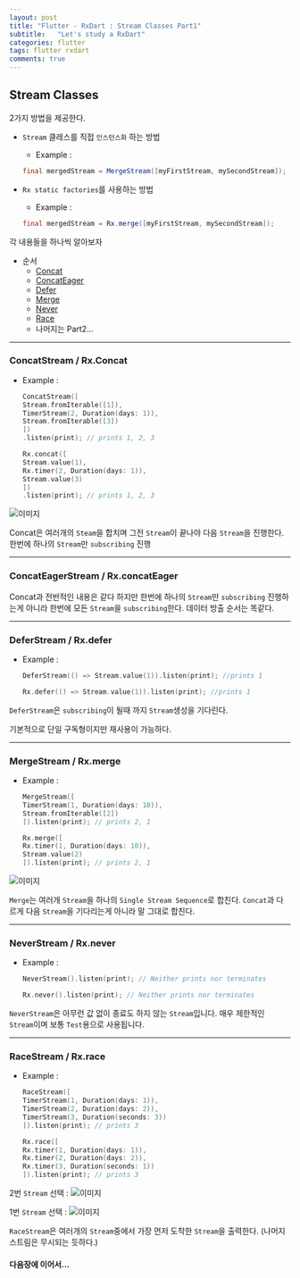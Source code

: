 ```yaml
---
layout: post
title: "Flutter - RxDart : Stream Classes Part1"
subtitle:   "Let's study a RxDart"
categories: flutter
tags: flutter rxdart 
comments: true
---
```



## Stream Classes

2가지 방법을 제공한다.

+  `Stream` 클레스를 직접 `인스턴스화` 하는 방법
   - Example : 
   ```java
   final mergedStream = MergeStream([myFirstStream, mySecondStream]);
   ```

+  `Rx static factories`를 사용하는 방법
   - Example :  
   ```java
   final mergedStream = Rx.merge([myFirstStream, mySecondStream]);
   ```

각 내용들을 하나씩 알아보자

* 순서
    - [Concat](#concatstream---rxconcat)
    - [ConcatEager](#concateagerstream---rxconcateager)
    - [Defer](#deferstream---rxdefer)
    - [Merge](#mergestream---rxmerge)
    - [Never](#neverstream---rxnever)
    - [Race](#racestream---rxrace)
    - 나머지는 Part2...

---

### ConcatStream /  Rx.Concat

+ Example : 
    ```cpp
    ConcatStream([
    Stream.fromIterable([1]),
    TimerStream(2, Duration(days: 1)),
    Stream.fromIterable([3])
    ])
    .listen(print); // prints 1, 2, 3
    ```
    ```cpp
    Rx.concat([
    Stream.value(1),
    Rx.timer(2, Duration(days: 1)),
    Stream.value(3)
    ])
    .listen(print); // prints 1, 2, 3
    ```

![이미지](https://Funncy.github.io/assets/img/rxdart/2020-03-16-rx-dart-02-01.png "concat")

Concat은 여러개의 `Steam`을 합치며 그전 `Stream`이 끝나야 다음 `Stream`을 진행한다.
한번에 하나의 `Stream`만 `subscribing` 진행

---

### ConcatEagerStream / Rx.concatEager

Concat과 전반적인 내용은 같다
하지만 한번에 하나의 `Stream`만 `subscribing` 진행하는게 아니라
한번에 모든 `Stream`을 `subscribing`한다.
데이터 방출 순서는 똑같다.

---

### DeferStream / Rx.defer

+ Example : 

    ```cpp
    DeferStream(() => Stream.value(1)).listen(print); //prints 1
    ```

    ```cpp
    Rx.defer(() => Stream.value(1)).listen(print); //prints 1
    ```

`DeferStream`은 `subscribing`이 될때 까지
`Stream`생성을 기다린다.

기본적으로 단일 구독형이지만 재사용이 가능하다.

---
### MergeStream / Rx.merge

+ Example : 
    ```cpp
    MergeStream([
    TimerStream(1, Duration(days: 10)),
    Stream.fromIterable([2])
    ]).listen(print); // prints 2, 1
    ```

    ```cpp
    Rx.merge([
    Rx.timer(1, Duration(days: 10)),
    Stream.value(2)
    ]).listen(print); // prints 2, 1
    ```

![이미지](https://Funncy.github.io/assets/img/rxdart/2020-03-16-rx-dart-02-02.png "merge")

`Merge`는 여러개 `Stream`을 하나의 `Single Stream Sequence`로 합친다.
`Concat`과 다르게 다음 `Stream`을 기다리는게 아니라 말 그대로 합친다.

---

### NeverStream / Rx.never

+ Example :

    ```cpp
    NeverStream().listen(print); // Neither prints nor terminates
    ```

    ```cpp
    Rx.never().listen(print); // Neither prints nor terminates
    ```

`NeverStream`은 아무런 값 없이 종료도 하지 않는 `Stream`입니다.
매우 제한적인 `Stream`이며 보통 `Test`용으로 사용됩니다.

---
### RaceStream / Rx.race

+ Example :

    ```cpp
    RaceStream([
    TimerStream(1, Duration(days: 1)),
    TimerStream(2, Duration(days: 2)),
    TimerStream(3, Duration(seconds: 3))
    ]).listen(print); // prints 3
    ```

    ```cpp
    Rx.race([
    Rx.timer(1, Duration(days: 1)),
    Rx.timer(2, Duration(days: 2)),
    Rx.timer(3, Duration(seconds: 1))
    ]).listen(print); // prints 3
    ```

2번 `Stream` 선택 :
![이미지](https://Funncy.github.io/assets/img/rxdart/2020-03-16-rx-dart-02-03.png "race")

1번 `Stream` 선택 :
![이미지](https://Funncy.github.io/assets/img/rxdart/2020-03-16-rx-dart-02-04.png "race")

 `RaceStream`은 여러개의 `Stream`중에서 가장 먼저 도착한 `Stream`을 출력한다. (나머지 스트림은 무시되는 듯하다.)


#### 다음장에 이어서...
